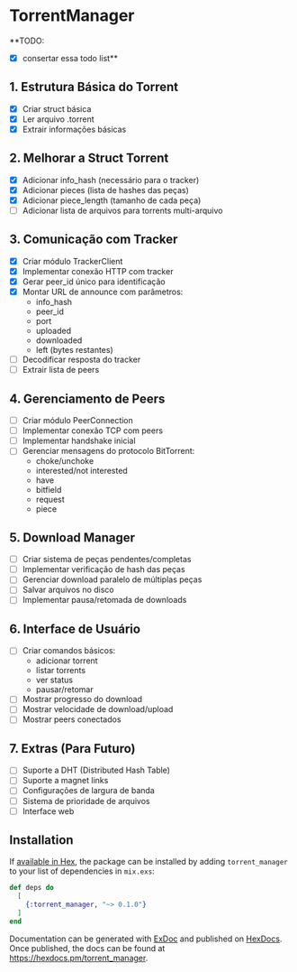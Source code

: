# TorrentManager

**TODO:
- [x]  consertar essa todo list**

## 1. Estrutura Básica do Torrent
- [x] Criar struct básica
- [x] Ler arquivo .torrent
- [x] Extrair informações básicas

## 2. Melhorar a Struct Torrent
- [x] Adicionar info_hash (necessário para o tracker)
- [x] Adicionar pieces (lista de hashes das peças)
- [x] Adicionar piece_length (tamanho de cada peça)
- [ ] Adicionar lista de arquivos para torrents multi-arquivo

## 3. Comunicação com Tracker
- [x] Criar módulo TrackerClient
- [x] Implementar conexão HTTP com tracker
- [x] Gerar peer_id único para identificação
- [x] Montar URL de announce com parâmetros:
  - info_hash
  - peer_id
  - port
  - uploaded
  - downloaded
  - left (bytes restantes)
- [ ] Decodificar resposta do tracker
- [ ] Extrair lista de peers

## 4. Gerenciamento de Peers
- [ ] Criar módulo PeerConnection
- [ ] Implementar conexão TCP com peers
- [ ] Implementar handshake inicial
- [ ] Gerenciar mensagens do protocolo BitTorrent:
  - choke/unchoke
  - interested/not interested
  - have
  - bitfield
  - request
  - piece

## 5. Download Manager
- [ ] Criar sistema de peças pendentes/completas
- [ ] Implementar verificação de hash das peças
- [ ] Gerenciar download paralelo de múltiplas peças
- [ ] Salvar arquivos no disco
- [ ] Implementar pausa/retomada de downloads

## 6. Interface de Usuário
- [ ] Criar comandos básicos:
  - adicionar torrent
  - listar torrents
  - ver status
  - pausar/retomar
- [ ] Mostrar progresso do download
- [ ] Mostrar velocidade de download/upload
- [ ] Mostrar peers conectados

## 7. Extras (Para Futuro)
- [ ] Suporte a DHT (Distributed Hash Table)
- [ ] Suporte a magnet links
- [ ] Configurações de largura de banda
- [ ] Sistema de prioridade de arquivos
- [ ] Interface web

## Installation

If [available in Hex](https://hex.pm/docs/publish), the package can be installed
by adding `torrent_manager` to your list of dependencies in `mix.exs`:

```elixir
def deps do
  [
    {:torrent_manager, "~> 0.1.0"}
  ]
end
```

Documentation can be generated with [ExDoc](https://github.com/elixir-lang/ex_doc)
and published on [HexDocs](https://hexdocs.pm). Once published, the docs can
be found at <https://hexdocs.pm/torrent_manager>.

